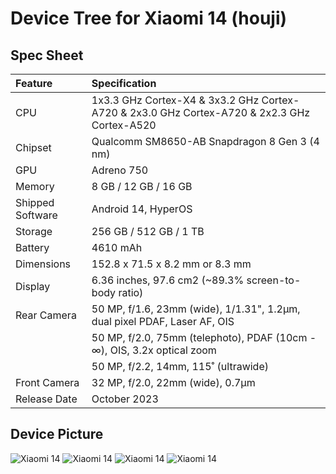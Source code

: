 #  Device Tree for Xiaomi 14 (houji)

## Spec Sheet

| Feature                 | Specification                                                              |
| :---------------------- | :--------------------------------                                          |
| CPU                     | 1x3.3 GHz Cortex-X4 & 3x3.2 GHz Cortex-A720 & 2x3.0 GHz Cortex-A720 & 2x2.3 GHz Cortex-A520|
| Chipset                 | Qualcomm SM8650-AB Snapdragon 8 Gen 3 (4 nm)                                      |
| GPU                     | Adreno 750                                                                 |
| Memory                  | 8 GB / 12 GB / 16 GB                                                                |
| Shipped Software        | Android 14, HyperOS                                                        |
| Storage                 | 256 GB / 512 GB / 1 TB                                                           |
| Battery                 | 4610 mAh                                                                   |
| Dimensions              | 152.8 x 71.5 x 8.2 mm or 8.3 mm                               |
| Display                 | 6.36 inches, 97.6 cm2 (~89.3% screen-to-body ratio)                       |
| Rear Camera             | 50 MP, f/1.6, 23mm (wide), 1/1.31", 1.2µm, dual pixel PDAF, Laser AF, OIS                            |
|                         | 50 MP, f/2.0, 75mm (telephoto), PDAF (10cm - ∞), OIS, 3.2x optical zoom                                     |
|                         | 50 MP, f/2.2, 14mm, 115˚ (ultrawide)                                                   |
| Front Camera            | 32 MP, f/2.0, 22mm (wide), 0.7µm                                            |
| Release Date            | October 2023                                                               |

## Device Picture

![Xiaomi 14](https://www.giztop.com/media/catalog/product/cache/dc206057cdd42d7e34b9d36e347785ca/p/m/pms_1698307643.47797553.png)
![Xiaomi 14](https://www.giztop.com/media/catalog/product/cache/dc206057cdd42d7e34b9d36e347785ca/p/m/pms_1698307643.47369771.png)
![Xiaomi 14](https://www.giztop.com/media/catalog/product/cache/dc206057cdd42d7e34b9d36e347785ca/p/m/pms_1698307643.50924527.png)
![Xiaomi 14](https://www.giztop.com/media/catalog/product/cache/dc206057cdd42d7e34b9d36e347785ca/p/m/pms_1698307643.55548339.png)